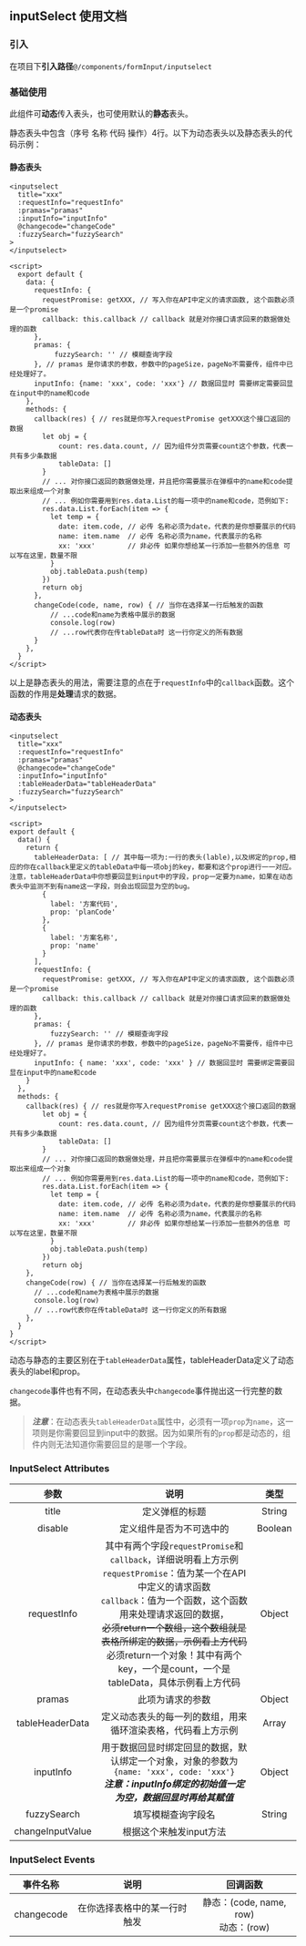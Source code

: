 ## inputSelect 使用文档

### 引入

在项目下**引入路径**`@/components/formInput/inputselect`

### 基础使用

此组件可**动态**传入表头，也可使用默认的**静态**表头。

静态表头中包含（序号 名称 代码 操作）4行。以下为动态表头以及静态表头的代码示例：

#### 静态表头

```vue
<inputselect
  title="xxx"
  :requestInfo="requestInfo"
  :pramas="pramas"
  :inputInfo="inputInfo"
  @changecode="changeCode"
  :fuzzySearch="fuzzySearch"
>
</inputselect>

<script>
  export default {
    data: {
      requestInfo: {
        requestPromise: getXXX, // 写入你在API中定义的请求函数, 这个函数必须是一个promise
        callback: this.callback // callback 就是对你接口请求回来的数据做处理的函数
      },
      pramas: {
           fuzzySearch: '' // 模糊查询字段
      }, // pramas 是你请求的参数，参数中的pageSize，pageNo不需要传，组件中已经处理好了。
      inputInfo: {name: 'xxx', code: 'xxx'} // 数据回显时 需要绑定需要回显在input中的name和code
    },
    methods: {
      callback(res) { // res就是你写入requestPromise getXXX这个接口返回的数据
        let obj = {
            count: res.data.count, // 因为组件分页需要count这个参数，代表一共有多少条数据
            tableData: []
        }
        // ... 对你接口返回的数据做处理，并且把你需要展示在弹框中的name和code提取出来组成一个对象
        // ... 例如你需要用到res.data.List的每一项中的name和code，范例如下:
        res.data.List.forEach(item => {
          let temp = {
			date: item.code, // 必传 名称必须为date，代表的是你想要展示的代码
            name: item.name  // 必传 名称必须为name，代表展示的名称
            xx: 'xxx'        // 非必传 如果你想给某一行添加一些额外的信息 可以写在这里，数量不限
          }
          obj.tableData.push(temp)
        })
        return obj
      },
      changeCode(code, name, row) { // 当你在选择某一行后触发的函数
          // ...code和name为表格中展示的数据
          console.log(row)
          // ...row代表你在传tableData时 这一行你定义的所有数据
      }
    },
  }
</script>
```

以上是静态表头的用法，需要注意的点在于`requestInfo`中的`callback`函数。这个函数的作用是**处理**请求的数据。



#### 动态表头

````vue
<inputselect
  title="xxx"
  :requestInfo="requestInfo"
  :pramas="pramas"
  @changecode="changeCode"
  :inputInfo="inputInfo"
  :tableHeaderData="tableHeaderData"
  :fuzzySearch="fuzzySearch"
>
</inputselect>

<script>
export default {
  data() {
    return {
      tableHeaderData: [ // 其中每一项为:一行的表头(lable),以及绑定的prop,相应的你在callback里定义的tableData中每一项obj的key，都要和这个prop进行一一对应。注意，tableHeaderData中你想要回显到input中的字段，prop一定要为name，如果在动态表头中监测不到有name这一字段，则会出现回显为空的bug。
        {
          label: '方案代码',
          prop: 'planCode'
        },
        {
          label: '方案名称',
          prop: 'name'
        }
      ],
      requestInfo: {
        requestPromise: getXXX, // 写入你在API中定义的请求函数, 这个函数必须是一个promise
        callback: this.callback // callback 就是对你接口请求回来的数据做处理的函数
      },
      pramas: {
          fuzzySearch: '' // 模糊查询字段
      }, // pramas 是你请求的参数，参数中的pageSize，pageNo不需要传，组件中已经处理好了。
      inputInfo: { name: 'xxx', code: 'xxx' } // 数据回显时 需要绑定需要回显在input中的name和code
    }
  },
  methods: {
    callback(res) { // res就是你写入requestPromise getXXX这个接口返回的数据
        let obj = {
            count: res.data.count, // 因为组件分页需要count这个参数，代表一共有多少条数据
            tableData: []
        }
        // ... 对你接口返回的数据做处理，并且把你需要展示在弹框中的name和code提取出来组成一个对象
        // ... 例如你需要用到res.data.List的每一项中的name和code，范例如下:
        res.data.List.forEach(item => {
          let temp = {
			date: item.code, // 必传 名称必须为date，代表的是你想要展示的代码
            name: item.name  // 必传 名称必须为name，代表展示的名称
            xx: 'xxx'        // 非必传 如果你想给某一行添加一些额外的信息 可以写在这里，数量不限
          }
          obj.tableData.push(temp)
        })
        return obj
    },
    changeCode(row) { // 当你在选择某一行后触发的函数
      // ...code和name为表格中展示的数据
      console.log(row)
      // ...row代表你在传tableData时 这一行你定义的所有数据
    },
  }    
}
</script>
````

动态与静态的主要区别在于`tableHeaderData`属性，tableHeaderData定义了动态表头的label和prop。

`changecode`事件也有不同，在动态表头中`changecode`事件抛出这一行完整的数据。

> ***注意***：在动态表头`tableHeaderData`属性中，必须有一项`prop`为`name`，这一项则是你需要回显到input中的数据。因为如果所有的`prop`都是动态的，组件内则无法知道你需要回显的是哪一个字段。

### InputSelect Attributes

|       参数       |                             说明                             |  类型   |
| :--------------: | :----------------------------------------------------------: | :-----: |
|      title       |                        定义弹框的标题                        | String  |
|     disable      |                   定义组件是否为不可选中的                   | Boolean |
|   requestInfo    | 其中有两个字段`requestPromise`和`callback`，详细说明看上方示例<br />`requestPromise`：值为某一个在API中定义的请求函数<br />`callback`：值为一个函数，这个函数用来处理请求返回的数据，<br />~~必须return一个数组，这个数组就是表格所绑定的数据，示例看上方代码~~<br />必须return一个对象！其中有两个key，一个是count，一个是tableData，具体示例看上方代码 | Object  |
|      pramas      |                       此项为请求的参数                       | Object  |
| tableHeaderData  | 定义动态表头的每一列的数组，用来循环渲染表格，代码看上方示例 |  Array  |
|    inputInfo     | 用于数据回显时绑定回显的数据，默认绑定一个对象，对象的参数为`{name: 'xxx', code: 'xxx'}`<br />***注意：inputInfo绑定的初始值一定为空，数据回显时再给其赋值*** | Object  |
|   fuzzySearch    |                      填写模糊查询字段名                      | String  |
| changeInputValue |                   根据这个来触发input方法                    |         |

### InputSelect Events

|  事件名称  |             说明             |                 回调函数                 |
| :--------: | :--------------------------: | :--------------------------------------: |
| changecode | 在你选择表格中的某一行时触发 | 静态：(code, name, row)<br />动态：(row) |